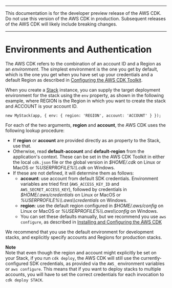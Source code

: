 --------

 This documentation is for the developer preview release of the AWS CDK\. Do not use this version of the AWS CDK in production\. Subsequent releases of the AWS CDK will likely include breaking changes\. 

--------

# Environments and Authentication<a name="environments"></a>

The AWS CDK refers to the combination of an account ID and a Region as an *environment*\. The simplest environment is the one you get by default, which is the one you get when you have set up your credentials and a default Region as described in [Configuring the AWS CDK Toolkit](install_config.md#credentials)\.

When you create a [Stack](https://awslabs.github.io/aws-cdk/refs/_aws-cdk_cdk.html#@aws-cdk/cdk.Stack) instance, you can supply the target deployment environment for the stack using the `env` property, as shown in the following example, where REGION is the Region in which you want to create the stack and ACCOUNT is your account ID\.

```
new MyStack(app, { env: { region: 'REGION', account: 'ACCOUNT' } });
```

For each of the two arguments, **region** and **account**, the AWS CDK uses the following lookup procedure:
+ If **region** or **account** are provided directly as an property to the Stack, use that\.
+ Otherwise, read **default\-account** and **default\-region** from the application's context\. These can be set in the AWS CDK Toolkit in either the local `cdk.json` file or the global version in *$HOME/\.cdk* on Linux or MacOS or *%USERPROFILE%\\\\\.cdk* on Windows\.
+ If these are not defined, it will determine them as follows:
  + **account**: use account from default SDK credentials\. Environment variables are tried first \(`AWS_ACCESS_KEY_ID` and `AWS_SECRET_ACCESS_KEY`\), followed by credentials in *$HOME/\.aws/credentials* on Linux or MacOS or *%USERPROFILE%\\\\\.aws\\\\credentials* on Windows\.
  + **region**: use the default region configured in *$HOME/\.aws/config* on Linux or MacOS or *%USERPROFILE%\\\\\.aws\\\\config* on Windows\.
  + You can set these defaults manually, but we recommend you use `aws configure`, as described in [Installing and Configuring the AWS CDK](install_config.md)

We recommend that you use the default environment for development stacks, and explicitly specify accounts and Regions for production stacks\.

**Note**  
Note that even though the region and account might explicitly be set on your Stack, if you run `cdk deploy`, the AWS CDK will still use the currently\-configured SDK credentials, as provided via the `AWS_` environment variables or `aws configure`\. This means that if you want to deploy stacks to multiple accounts, you will have to set the correct credentials for each invocation to `cdk deploy STACK`\.